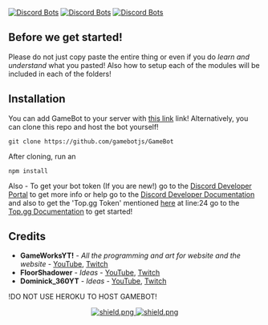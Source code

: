 [![Discord Bots](https://top.gg/api/widget/status/785573425253974066.svg)](https://top.gg/bot/785573425253974066) [![Discord Bots](https://top.gg/api/widget/servers/785573425253974066.svg)](https://top.gg/bot/785573425253974066) [![Discord Bots](https://top.gg/api/widget/owner/785573425253974066.svg)](https://top.gg/bot/785573425253974066)

## Before we get started!

Please do not just copy paste the entire thing or even if you do _learn and understand_ what you pasted!
Also how to setup each of the modules will be included in each of the folders!

## Installation

You can add GameBot to your server with [this link](https://discord.com/oauth2/authorize?client_id=785573425253974066&permissions=4294967287&scope=bot) link! Alternatively, you can clone this repo and host the bot yourself!
```
git clone https://github.com/gamebotjs/GameBot
```
After cloning, run an
```
npm install
```
Also - To get your bot token (If you are new!) go to the [Discord Developer Portal](https://discord.com/developers/applications) to get more info or help go to the [Discord Developer Documentation](https://discord.com/developers/docs/intro) and also to get the 'Top.gg Token' mentioned [here](https://github.com/gamebotjs/GameBot/blob/main/GameBotMain/index.js) at line:24 go to the [Top.gg Documentation](https://docs.top.gg/) to get started!

## Credits

* **GameWorksYT!** - *All the programming and art for website and the website* - [YouTube](https://www.youtube.com/channel/UCL2f-K1nOq0lKG0nu3OJ6Dw), [Twitch](https://www.twitch.tv/gameworksoftheyt)
* **FloorShadower** - *Ideas* - [YouTube](https://www.youtube.com/channel/UCSIL1wTRl7JBNQ0U-GHsFXw), [Twitch](https://www.twitch.tv/floorshadower)
* **Dominick_360YT** - *Ideas* - [YouTube](https://www.youtube.com/channel/UCUeYpeSqUDeZil5zNxDns-A), [Twitch](https://www.twitch.tv/ttvdominick_360)

!DO NOT USE HEROKU TO HOST GAMEBOT!

<div align=center>

  <a href="https://discord.gg/FfKG8bJH">
    <img src="https://discordapp.com/api/guilds/709992782252474429/widget.png?style=shield" alt="shield.png">
  </a>

  <a href="https://github.com/discordjs">
    <img src="https://img.shields.io/badge/discord.js-v12.3.1-blue.svg?logo=npm" alt="shield.png">
  </a>
  
</div>
